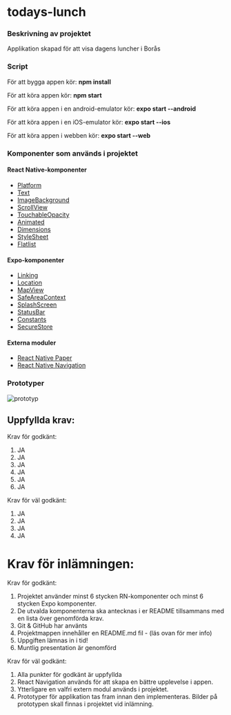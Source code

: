 # todays-lunch

### Beskrivning av projektet
Applikation skapad för att visa dagens luncher i Borås 

### Script
För att bygga appen kör: **npm install**

För att köra appen kör: **npm start**

För att köra appen i en android-emulator kör: **expo start --android**

För att köra appen i en iOS-emulator kör: **expo start --ios**

För att köra appen i webben kör: **expo start --web**

### Komponenter som används i projektet

#### React Native-komponenter
- [Platform](https://reactnative.dev/docs/platform)
- [Text](https://docs.expo.dev/versions/v42.0.0/react-native/text/)
- [ImageBackground](https://docs.expo.dev/versions/v42.0.0/react-native/imagebackground/)
- [ScrollView](https://docs.expo.dev/versions/v42.0.0/react-native/scrollview/)
- [TouchableOpacity](https://docs.expo.dev/versions/v42.0.0/react-native/touchableopacity/)
- [Animated](https://docs.expo.dev/versions/v42.0.0/react-native/animated/)
- [Dimensions](https://docs.expo.dev/versions/v42.0.0/react-native/dimensions/)
- [StyleSheet](https://docs.expo.dev/versions/v42.0.0/react-native/stylesheet/)
- [Flatlist](https://docs.expo.dev/versions/v42.0.0/react-native/flatlist/)

#### Expo-komponenter
- [Linking](https://docs.expo.dev/versions/v42.0.0/sdk/linking/)
- [Location](https://docs.expo.dev/versions/v42.0.0/sdk/location/)
- [MapView](https://docs.expo.dev/versions/v42.0.0/sdk/map-view/)
- [SafeAreaContext](https://docs.expo.dev/versions/v42.0.0/sdk/safe-area-context/)
- [SplashScreen](https://docs.expo.dev/versions/v42.0.0/sdk/splash-screen/)
- [StatusBar](https://docs.expo.dev/versions/v42.0.0/react-native/statusbar/)
- [Constants](https://docs.expo.dev/versions/v42.0.0/sdk/constants/)
- [SecureStore](https://docs.expo.dev/versions/v42.0.0/sdk/securestore/)

#### Externa moduler
- [React Native Paper](https://reactnativepaper.com/)
- [React Native Navigation](https://reactnavigation.org/)

### Prototyper

![prototyp](https://user-images.githubusercontent.com/71378960/136589873-ff44c7af-3fb8-46dc-a683-a7c96e17d8ee.png)

## Uppfyllda krav:

Krav för godkänt:

1. JA
2. JA
3. JA
4. JA
5. JA
6. JA

Krav för väl godkänt:

1. JA
2. JA
3. JA
4. JA

# Krav för inlämningen:

Krav för godkänt:

1. Projektet använder minst 6 stycken RN-komponenter och minst 6 stycken Expo
   komponenter.
2. De utvalda komponenterna ska antecknas i er README tillsammans med en lista över
   genomförda krav.
3. Git & GitHub har använts
4. Projektmappen innehåller en README.md fil - (läs ovan för mer info)
5. Uppgiften lämnas in i tid!
6. Muntlig presentation är genomförd

Krav för väl godkänt:

1. Alla punkter för godkänt är uppfyllda
2. React Navigation används för att skapa en bättre upplevelse i appen.
3. Ytterligare en valfri extern modul används i projektet.
4. Prototyper för applikation tas fram innan den implementeras. Bilder på prototypen
   skall finnas i projektet vid inlämning.